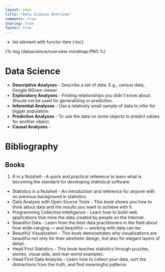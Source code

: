 ```yaml
---
layout: page
title: "Data Science Overview"
comments: true
sharing: true
footer: true
---
```


* list element with functor item
{:toc}

{% img /datascience/overview-mindmap.PNG %}


# Data Science

- **Descriptive Analyses** - Describe a set of data. E.g., census data, Google NGram viewer
- **Exploratory Analyses** - Finding relationships you didn't know about. Should not be used for generalizing or prediction.
- **Inferential Analyses** - Use a relatively small sample of data to infer for bigger population.
- **Predictive Analyses** - To use the data on some objects to predict values for another object.
- **Causal Analyses** - 

# Bibliography

## Books

1. R in a Nutshell - A quick and practical reference to learn what is becoming the standard for developing statistical software.
* Statistics in a Nutshell - An introduction and reference for anyone with no previous background in statistics.
* Data Analysis with Open Source Tools - This book shows you how to think about data and the results you want to achieve with it.
* Programming Collective Intelligence - Learn how to build web applications that mine the data created by people on the Internet.
* Beautiful Data - Learn from the best data practitioners in the field about how wide-ranging — and beautiful — working with data can be.
* Beautiful Visualization - This book demonstrates why visualizations are beautiful not only for their aesthetic design, but also for elegant layers of detail.
* Head First Statistics - This book teaches statistics through puzzles, stories, visual aids, and real-world examples.
* Head First Data Analysis - Learn how to collect your data, sort the distractions from the truth, and find meaningful patterns.
